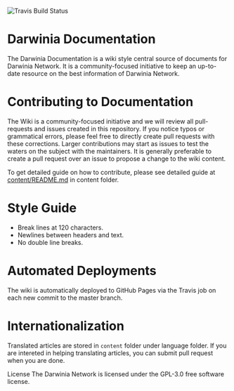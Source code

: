 ![Travis Build Status](https://travis-ci.com/AlexChien/docusaorus.svg?branch=master)


# Darwinia Documentation

The Darwinia Documentation is a wiki style central source of documents for Darwinia Network.  It is a community-focused initiative to keep an up-to-date resource on the best information of Darwinia Network.

# Contributing to Documentation

The Wiki is a community-focused initiative and we will review all pull-requests and issues created in this repository. If you notice typos or grammatical errors, please feel free to directly create pull requests with these corrections. Larger contributions may start as issues to test the waters on the subject with the maintainers. It is generally preferable to create a pull request over an issue to propose a change to the wiki content.

To get detailed guide on how to contribute, please see detailed guide at [content/README.md](content/README.md) in content folder. 

# Style Guide

- Break lines at 120 characters.
- Newlines between headers and text.
- No double line breaks.

# Automated Deployments

The wiki is automatically deployed to GitHub Pages via the Travis job on each new commit to the master branch.

# Internationalization

Translated articles are stored in `content` folder under language folder.  If you are intereted in helping translating articles, you can submit pull request when you are done.

License
The Darwinia Network is licensed under the GPL-3.0 free software license.
